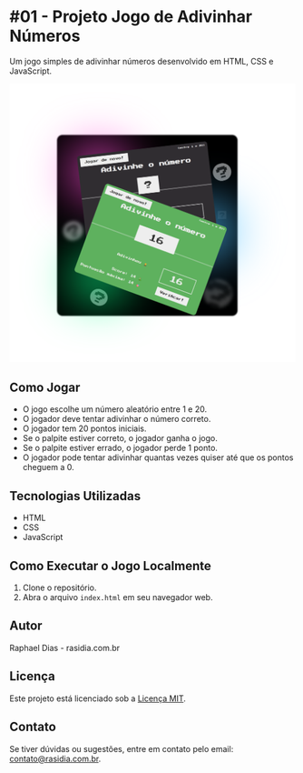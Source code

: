 

# #01 - Projeto Jogo de Adivinhar Números

Um jogo simples de adivinhar números desenvolvido em HTML, CSS e JavaScript.

![Screenshot do Jogo](./assets/img/srcm01.svg)

## Como Jogar

- O jogo escolhe um número aleatório entre 1 e 20.
- O jogador deve tentar adivinhar o número correto.
- O jogador tem 20 pontos iniciais.
- Se o palpite estiver correto, o jogador ganha o jogo.
- Se o palpite estiver errado, o jogador perde 1 ponto.
- O jogador pode tentar adivinhar quantas vezes quiser até que os pontos cheguem a 0.

## Tecnologias Utilizadas

- HTML
- CSS
- JavaScript



## Como Executar o Jogo Localmente

1. Clone o repositório.
2. Abra o arquivo `index.html` em seu navegador web.

## Autor

Raphael Dias - rasidia.com.br

## Licença

Este projeto está licenciado sob a [Licença MIT](LICENSE).

## Contato

Se tiver dúvidas ou sugestões, entre em contato pelo email: contato@rasidia.com.br.
